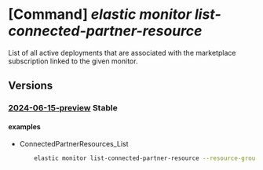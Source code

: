 # [Command] _elastic monitor list-connected-partner-resource_

List of all active deployments that are associated with the marketplace subscription linked to the given monitor.

## Versions

### [2024-06-15-preview](/Resources/mgmt-plane/L3N1YnNjcmlwdGlvbnMve30vcmVzb3VyY2Vncm91cHMve30vcHJvdmlkZXJzL21pY3Jvc29mdC5lbGFzdGljL21vbml0b3JzL3t9L2xpc3Rjb25uZWN0ZWRwYXJ0bmVycmVzb3VyY2Vz/2024-06-15-preview.xml) **Stable**

<!-- mgmt-plane /subscriptions/{}/resourcegroups/{}/providers/microsoft.elastic/monitors/{}/listconnectedpartnerresources 2024-06-15-preview -->

#### examples

- ConnectedPartnerResources_List
    ```bash
        elastic monitor list-connected-partner-resource --resource-group myResourceGroup --monitor-name myMonitor
    ```
